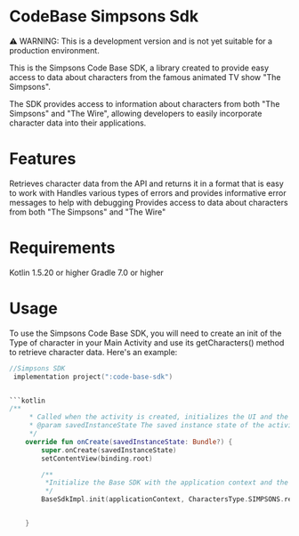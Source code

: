 # **CodeBase Simpsons Sdk**

⚠️ WARNING: This is a development version and is not yet suitable for a production environment.

This is the Simpsons Code Base SDK, a library created to provide easy access to data about characters from the famous animated TV show "The Simpsons".

The SDK provides access to information about characters from both "The Simpsons" and "The Wire", allowing developers to easily incorporate character data into their applications.

# **Features**
Retrieves character data from the API and returns it in a format that is easy to work with
Handles various types of errors and provides informative error messages to help with debugging
Provides access to data about characters from both "The Simpsons" and "The Wire"

# **Requirements**
Kotlin 1.5.20 or higher
Gradle 7.0 or higher

# **Usage**
To use the Simpsons Code Base SDK, you will need to create an init of the Type of character in your Main Activity and use its getCharacters() method to retrieve character data.
Here's an example:

```kotlin
//Simpsons SDK
 implementation project(":code-base-sdk")


```kotlin
/**
     * Called when the activity is created, initializes the UI and the Base SDK.
     * @param savedInstanceState The saved instance state of the activity.
     */
    override fun onCreate(savedInstanceState: Bundle?) {
        super.onCreate(savedInstanceState)
        setContentView(binding.root)

        /**
         *Initialize the Base SDK with the application context and the Simpsons character type
         */
        BaseSdkImpl.init(applicationContext, CharactersType.SIMPSONS.realValue)


    }


